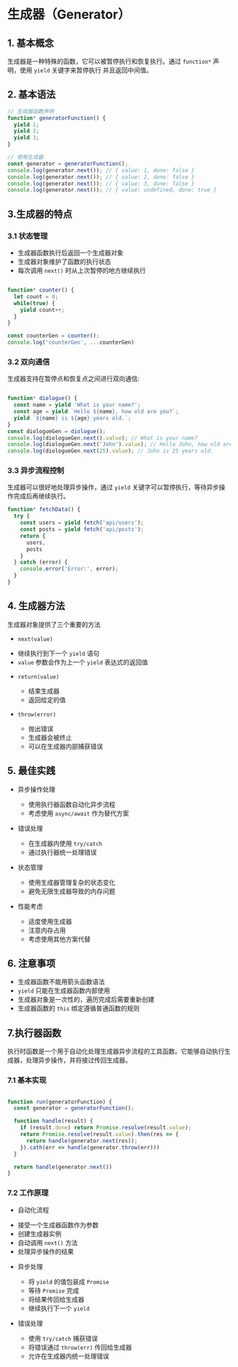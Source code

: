 # 生成器（Generator）

## 1. 基本概念

生成器是一种特殊的函数，它可以被暂停执行和恢复执行。通过 `function*` 声明，使用 `yield` 关键字来暂停执行 
并且返回中间值。

## 2. 基本语法

```javaScript
// 生成器函数声明
function* generatorFunction() {
  yield 1;
  yield 2;
  yield 3;
}

// 使用生成器
const generator = generatorFunction();
console.log(generator.next()); // { value: 1, done: false }
console.log(generator.next()); // { value: 2, done: false }
console.log(generator.next()); // { value: 3, done: false }
console.log(generator.next()); // { value: undefined, done: true }
```

## 3.生成器的特点

### 3.1 状态管理
+ 生成器函数执行后返回一个生成器对象
+ 生成器对象维护了函数的执行状态
+ 每次调用 `next()` 时从上次暂停的地方继续执行

```javascript

function* counter() {
  let count = 0;
  while(true) {
    yield count++;
  }
}

const counterGen = counter();
console.log('counterGen', ...counterGen)

```

### 3.2 双向通信

生成器支持在暂停点和恢复点之间进行双向通信:

```javascript

function* diologue() {
  const name = yield 'What is your name?';
  const age = yield `Hello ${name}, how old are you?`;
  yield `${name} is ${age} years old.`;
}
const diologueGen = diologue();
console.log(diologueGen.next().value); // What is your name?
console.log(diologueGen.next('John').value); // Hello John, how old are you?
console.log(diologueGen.next(25).value); // John is 25 years old.

```

### 3.3 异步流程控制

生成器可以很好地处理异步操作，通过 `yield` 关键字可以暂停执行，等待异步操作完成后再继续执行。

```javascript
function* fetchData() {
  try {
    const users = yield fetch('api/users');
    const posts = yield fetch('api/posts');
    return {
      users, 
      posts
    }
  } catch (error) {
    console.error('Error:', error);
  }
}
```

## 4. 生成器方法

生成器对象提供了三个重要的方法
+ `next(value)`
 - 继续执行到下一个 `yield` 语句
 - `value` 参数会作为上一个 `yield` 表达式的返回值

+ `return(value)`
  - 结束生成器
  - 返回给定的值

+ `throw(error)`
  - 抛出错误
  - 生成器会被终止
  - 可以在生成器内部捕获错误

## 5. 最佳实践

+ 异步操作处理
  - 使用执行器函数自动化异步流程
  - 考虑使用 `async/await` 作为替代方案

+ 错误处理
  - 在生成器内使用 `try/catch`  
  - 通过执行器统一处理错误

+ 状态管理
  - 使用生成器管理复杂的状态变化
  - 避免无限生成器导致的内存问题

+ 性能考虑
  - 适度使用生成器
  - 注意内存占用
  - 考虑使用其他方案代替

## 6. 注意事项

+ 生成器函数不能用箭头函数语法
+ `yield` 只能在生成器函数内部使用
+ 生成器对象是一次性的，遍历完成后需要重新创建
+ 生成器函数的 `this` 绑定遵循普通函数的规则

## 7.执行器函数

执行时函数是一个用于自动化处理生成器异步流程的工具函数。它能够自动执行生成器，处理异步操作，并将接过传回生成器。

### 7.1 基本实现

```javascript

function run(generatorFunction) {
  const generator = generatorFunction();

  function handle(result) {
    if (result.done) return Promise.resolve(result.value); 
    return Promise.resolve(result.value).then(res => {
      return handle(generator.next(res));
    }).cath(err => handle(generator.throw(err)))
  }

  return handle(generator.next())
}

```

### 7.2 工作原理

+ 自动化流程
 - 接受一个生成器函数作为参数
 - 创建生成器实例
 - 自动调用 `next()` 方法
 - 处理异步操作的结果

+ 异步处理
  - 将 `yield` 的值包装成 `Promise`
  - 等待 `Promise` 完成
  - 将结果传回给生成器
  - 继续执行下一个 `yield`

+ 错误处理
  - 使用 `try/catch` 捕获错误
  - 将错误通过 `throw(err)` 传回给生成器
  - 允许在生成器内统一处理错误

  